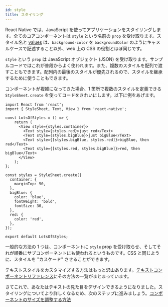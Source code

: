 ```yaml
---
id: style
title: スタイリング
---
```


React Native では、JavaScript を使ってアプリケーションをスタイリングします。全てのコアコンポーネントは `style` という名前の `prop` を受け取ります。スタイル名と [values](colors.md) は、`background-color` を `backgroundColor` のようにキャメルケースで記述すること以外、web 上の CSS の役割とほぼ同じです。

`style` という `prop` は JavaScript オブジェクト (JSON) を受け取ります。サンプルコードではこれが普段からよく使われます。また、複数のスタイルを配列で渡すこともできます。配列内の最後のスタイルが優先されるので、スタイルを継承するために使うこともできます。

コンポーネントが複雑になってきた場合、1 箇所で複数のスタイルを定義できる `StyleSheet.create` を使ってコードをきれいにします。以下に例をあげます。

```SnackPlayer name=Style
import React from 'react';
import { StyleSheet, Text, View } from 'react-native';

const LotsOfStyles = () => {
    return (
      <View style={styles.container}>
        <Text style={styles.red}>just red</Text>
        <Text style={styles.bigBlue}>just bigBlue</Text>
        <Text style={[styles.bigBlue, styles.red]}>bigBlue, then red</Text>
        <Text style={[styles.red, styles.bigBlue]}>red, then bigBlue</Text>
      </View>
    );
};

const styles = StyleSheet.create({
  container: {
    marginTop: 50,
  },
  bigBlue: {
    color: 'blue',
    fontWeight: 'bold',
    fontSize: 30,
  },
  red: {
    color: 'red',
  },
});

export default LotsOfStyles;
```

一般的な方法の 1 つは、コンポーネントに `style` prop を受け取らせ、そしてそれが順番にサブコンポーネントにも使われるというものです。CSS と同じように、スタイルを "カスケード" させることができます。

テキストスタイルをカスタマイズする方法はもっと沢山あります。[テキストコンポーネントリファレンス](text.md)にその方法の一覧がまとまっています。

さてこれで、あなたはテキストの見た目をデザインできるようになりました。スタイリングについてより詳しくなるため、次のステップに進みましょう。[コンポーネントのサイズを調整する方法](height-and-width.md)
